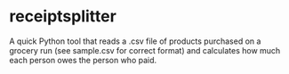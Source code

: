 # receiptsplitter
A quick Python tool that reads a .csv file of products purchased on a grocery run (see sample.csv for correct format) and calculates how much each person owes the person who paid.
